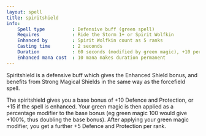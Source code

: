 ```yaml
---
layout: spell
title: spiritshield
info:
    Spell type          : Defensive buff (green spell)
    Requires            : Ride the Storm 1+ or Spirit Wolfkin
    Enhanced by         : Spirit Wolfkin count as 5 ranks
    Casting time        : 2 seconds
    Duration            : 60 seconds (modified by green magic), +10 per rank
    Enhanced mana cost  : 10 mana makes duration permanent
---
```


Spiritshield is a defensive buff which gives the Enhanced Shield bonus, and 
benefits from Strong Magical Shields in the same way as the forcefield spell.

The spiritshield gives you a base bonus of +10 Defence and Protection, or +15 
if the spell is enhanced.  Your green magic is then applied as a percentage 
modifier to the base bonus (eg green magic 100 would give +100%, thus doubling
the base bonus).  After applying your green magic modifier, you get a further 
+5 Defence and Protection per rank.
